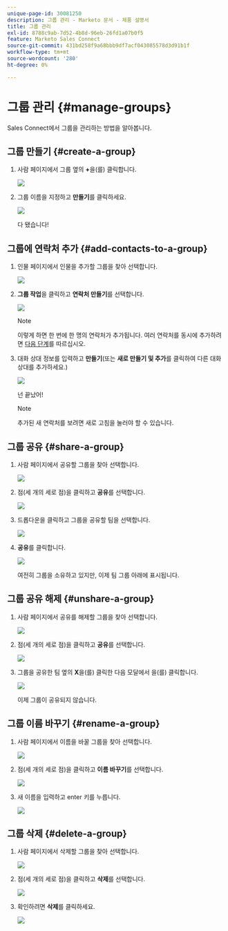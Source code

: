 ```yaml
---
unique-page-id: 30081250
description: 그룹 관리 - Marketo 문서 - 제품 설명서
title: 그룹 관리
exl-id: 8788c9ab-7d52-4b8d-96eb-26fd1a07b0f5
feature: Marketo Sales Connect
source-git-commit: 431bd258f9a68bbb9df7acf043085578d3d91b1f
workflow-type: tm+mt
source-wordcount: '280'
ht-degree: 0%

---
```


# 그룹 관리 {#manage-groups}

Sales Connect에서 그룹을 관리하는 방법을 알아봅니다.

## 그룹 만들기 {#create-a-group}

1. 사람 페이지에서 그룹 옆의 **+**&#x200B;을(를) 클릭합니다.

   ![](assets/one-4.png)

1. 그룹 이름을 지정하고 **만들기**&#x200B;를 클릭하세요.

   ![](assets/two-3.png)

   다 됐습니다!

## 그룹에 연락처 추가 {#add-contacts-to-a-group}

1. 인물 페이지에서 인물을 추가할 그룹을 찾아 선택합니다.

   ![](assets/three-3.png)

1. **그룹 작업**&#x200B;을 클릭하고 **연락처 만들기**&#x200B;를 선택합니다.

   ![](assets/four-3.png)

   >[!NOTE]
   >
   >이렇게 하면 한 번에 한 명의 연락처가 추가됩니다. 여러 연락처를 동시에 추가하려면 [다음 단계](/help/marketo/product-docs/marketo-sales-connect/people/managing-contacts/import-contacts-via-csv.md)를 따르십시오.

1. 대화 상대 정보를 입력하고 **만들기**(또는 **새로 만들기 및 추가**&#x200B;를 클릭하여 다른 대화 상대를 추가하세요.)

   ![](assets/five-3.png)

   넌 끝났어!

   >[!NOTE]
   >
   >추가된 새 연락처를 보려면 새로 고침을 눌러야 할 수 있습니다.

## 그룹 공유 {#share-a-group}

1. 사람 페이지에서 공유할 그룹을 찾아 선택합니다.

   ![](assets/six.png)

1. 점(세 개의 세로 점)을 클릭하고 **공유**&#x200B;를 선택합니다.

   ![](assets/seven.png)

1. 드롭다운을 클릭하고 그룹을 공유할 팀을 선택합니다.

   ![](assets/eight.png)

1. **공유**&#x200B;를 클릭합니다.

   ![](assets/nine.png)

   여전히 그룹을 소유하고 있지만, 이제 팀 그룹 아래에 표시됩니다.

## 그룹 공유 해제 {#unshare-a-group}

1. 사람 페이지에서 공유를 해제할 그룹을 찾아 선택합니다.

   ![](assets/ten.png)

1. 점(세 개의 세로 점)을 클릭하고 **공유**&#x200B;를 선택합니다.

   ![](assets/eleven.png)

1. 그룹을 공유한 팀 옆의 **X**&#x200B;을(를) 클릭한 다음 모달에서 을(를) 클릭합니다.

   ![](assets/twelve.png)

   이제 그룹이 공유되지 않습니다.

## 그룹 이름 바꾸기 {#rename-a-group}

1. 사람 페이지에서 이름을 바꿀 그룹을 찾아 선택합니다.

   ![](assets/six.png)

1. 점(세 개의 세로 점)을 클릭하고 **이름 바꾸기**&#x200B;를 선택합니다.

   ![](assets/thirteen.png)

1. 새 이름을 입력하고 enter 키를 누릅니다.

   ![](assets/fourteen.png)

## 그룹 삭제 {#delete-a-group}

1. 사람 페이지에서 삭제할 그룹을 찾아 선택합니다.

   ![](assets/fifteen.png)

1. 점(세 개의 세로 점)을 클릭하고 **삭제**&#x200B;를 선택합니다.

   ![](assets/sixteen.png)

1. 확인하려면 **삭제**&#x200B;를 클릭하세요.

   ![](assets/seventeen.png)
